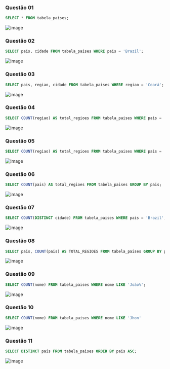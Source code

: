 ### Questão 01
```sql
SELECT * FROM tabela_paises;
```
![image](https://github.com/matheussoares1/Atvidade-SQL-Conteudo-Parte-III-Modulo-I/assets/111543203/af17679f-50c6-44c8-9823-4ff2b4d75d3a)
### Questão 02
```sql
SELECT pais, cidade FROM tabela_paises WHERE pais = 'Brazil';
```
![image](https://github.com/matheussoares1/Atvidade-SQL-Conteudo-Parte-III-Modulo-I/assets/111543203/76c19c9f-6d5c-492f-8456-949dd3f6f450)
### Questão 03
```sql
SELECT pais, regiao, cidade FROM tabela_paises WHERE regiao = 'Ceará';
```
![image](https://github.com/matheussoares1/Atvidade-SQL-Conteudo-Parte-III-Modulo-I/assets/111543203/7b42561c-0b50-47be-b54d-749423419c04)
### Questão 04
```sql
SELECT COUNT(regiao) AS total_regioes FROM tabela_paises WHERE pais = 'China' GROUP BY pais;
```
![image](https://github.com/matheussoares1/Atvidade-SQL-Conteudo-Parte-III-Modulo-I/assets/111543203/38cb3e69-2f22-402e-9ff9-9f06a57a5429)
### Questão 05
```sql
SELECT COUNT(regiao) AS total_regioes FROM tabela_paises WHERE pais = 'Canada' GROUP BY pais;
```
![image](https://github.com/matheussoares1/Atvidade-SQL-Conteudo-Parte-III-Modulo-I/assets/111543203/12c93381-7163-4a7f-bf2e-acd25494edcb)
### Questão 06
```sql
SELECT COUNT(pais) AS total_regioes FROM tabela_paises GROUP BY pais;
```
![image](https://github.com/matheussoares1/Atvidade-SQL-Conteudo-Parte-III-Modulo-I/assets/111543203/5437469c-3568-4827-8416-508cc458a062)
### Questão 07
```sql
SELECT COUNT(DISTINCT cidade) FROM tabela_paises WHERE pais = 'Brazil';
```
![image](https://github.com/matheussoares1/Atvidade-SQL-Conteudo-Parte-III-Modulo-I/assets/111543203/70a9d559-1d0f-4984-9337-7cc905614d98)
### Questão 08
```sql
SELECT pais, COUNT(pais) AS TOTAL_REGIOES FROM tabela_paises GROUP BY pais;
```
![image](https://github.com/matheussoares1/Atvidade-SQL-Conteudo-Parte-III-Modulo-I/assets/111543203/0b1e2e11-c7f3-4027-a834-78bd110e26f2)
### Questão 09
```sql
SELECT COUNT(nome) FROM tabela_paises WHERE nome LIKE 'João%';
```
![image](https://github.com/matheussoares1/Atvidade-SQL-Conteudo-Parte-III-Modulo-I/assets/111543203/1bc6ee34-3854-4868-a4c3-32513cdb36c3)
### Questão 10
```sql
SELECT COUNT(nome) FROM tabela_paises WHERE nome LIKE 'Jhon'
```
![image](https://github.com/matheussoares1/Atvidade-SQL-Conteudo-Parte-III-Modulo-I/assets/111543203/1bc6ee34-3854-4868-a4c3-32513cdb36c3)
### Questão 11
```sql
SELECT DISTINCT pais FROM tabela_paises ORDER BY pais ASC;
```
![image](https://github.com/matheussoares1/Atvidade-SQL-Conteudo-Parte-III-Modulo-I/assets/111543203/be7f5e6d-4fe7-4c32-9d8f-bce4d45158e4)
